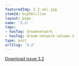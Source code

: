 ```yaml
---
featuredImg: 3.2-sml.jpg
itemId: bcphblcllan
layout: page
name: '3.2: '
tags:
- hasTag: dreamnetwork
- hasTag: dream-network-volume-3
type: post
urlSlug: '3.2'
---
```

<a href="../files/pdfs/Volume_3/3.2-'3-4'-The-Dream-Network-Volume-3-4.pdf" download="">Download issue 3.2</a>